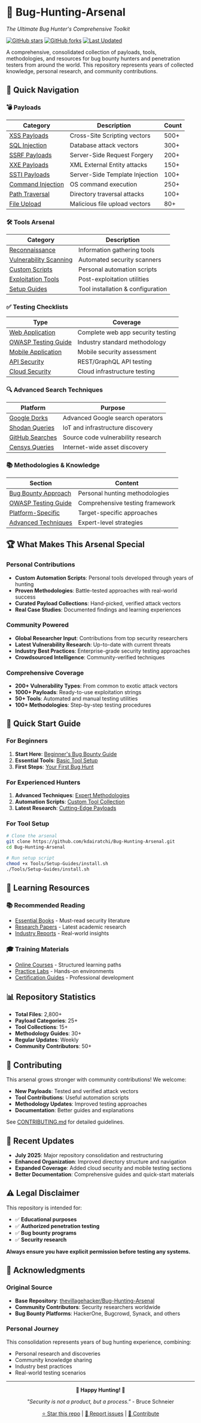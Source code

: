 # 🏹 Bug-Hunting-Arsenal 
*The Ultimate Bug Hunter's Comprehensive Toolkit*

[![GitHub stars](https://img.shields.io/github/stars/kdairatchi/Bug-Hunting-Arsenal?style=social)](https://github.com/kdairatchi/Bug-Hunting-Arsenal/stargazers)
[![GitHub forks](https://img.shields.io/github/forks/kdairatchi/Bug-Hunting-Arsenal?style=social)](https://github.com/kdairatchi/Bug-Hunting-Arsenal/network/members)
[![Last Updated](https://img.shields.io/github/last-commit/kdairatchi/Bug-Hunting-Arsenal)](https://github.com/kdairatchi/Bug-Hunting-Arsenal/commits/main)

A comprehensive, consolidated collection of payloads, tools, methodologies, and resources for bug bounty hunters and penetration testers from around the world. This repository represents years of collected knowledge, personal research, and community contributions.

## 🎯 Quick Navigation

### 💣 Payloads
| Category | Description | Count |
|----------|-------------|-------|
| [XSS Payloads](./XSS-payloads/) | Cross-Site Scripting vectors | 500+ |
| [SQL Injection](./SQL-Payloads/) | Database attack vectors | 300+ |
| [SSRF Payloads](./SSRF-Payloads/) | Server-Side Request Forgery | 200+ |
| [XXE Payloads](./XXE-payloads/) | XML External Entity attacks | 150+ |
| [SSTI Payloads](./SSTI-Payloads/) | Server-Side Template Injection | 100+ |
| [Command Injection](./Payloads/Command-Injection/) | OS command execution | 250+ |
| [Path Traversal](./Payloads/Path-Traversal/) | Directory traversal attacks | 100+ |
| [File Upload](./Payloads/File-Upload/) | Malicious file upload vectors | 80+ |

### 🛠️ Tools Arsenal
| Category | Description |
|----------|-------------|
| [Reconnaissance](./Tools/Reconnaissance/) | Information gathering tools |
| [Vulnerability Scanning](./Tools/Vulnerability-Scanning/) | Automated security scanners |
| [Custom Scripts](./Tools/Custom-Tools/) | Personal automation scripts |
| [Exploitation Tools](./Tools/Exploitation/) | Post-exploitation utilities |
| [Setup Guides](./Tools/Setup-Guides/) | Tool installation & configuration |

### ✅ Testing Checklists
| Type | Coverage |
|------|----------|
| [Web Application](./Checklist/) | Complete web app security testing |
| [OWASP Testing Guide](./Checklist/OWASP/) | Industry standard methodology |
| [Mobile Application](./Checklist/Mobile-Advanced/) | Mobile security assessment |
| [API Security](./Checklist/API-Testing/) | REST/GraphQL API testing |
| [Cloud Security](./Checklist/Cloud-Security/) | Cloud infrastructure testing |

### 🔍 Advanced Search Techniques
| Platform | Purpose |
|----------|---------|
| [Google Dorks](./Dorks/) | Advanced Google search operators |
| [Shodan Queries](./Dorks/Shodan-dorks/) | IoT and infrastructure discovery |
| [GitHub Searches](./Dorks/GitHub-dorks/) | Source code vulnerability research |
| [Censys Queries](./Dorks/Censys-dorks/) | Internet-wide asset discovery |

### 📚 Methodologies & Knowledge
| Section | Content |
|---------|---------|
| [Bug Bounty Approach](./Methodologies/Bug-Bounty-Approach/) | Personal hunting methodologies |
| [OWASP Testing Guide](./Methodologies/OWASP-Testing-Guide/) | Comprehensive testing framework |
| [Platform-Specific](./Methodologies/Platform-Specific/) | Target-specific approaches |
| [Advanced Techniques](./Methodologies/Advanced-Techniques/) | Expert-level strategies |

## 🏆 What Makes This Arsenal Special

### Personal Contributions
- **Custom Automation Scripts**: Personal tools developed through years of hunting
- **Proven Methodologies**: Battle-tested approaches with real-world success
- **Curated Payload Collections**: Hand-picked, verified attack vectors
- **Real Case Studies**: Documented findings and learning experiences

### Community Powered
- **Global Researcher Input**: Contributions from top security researchers
- **Latest Vulnerability Research**: Up-to-date with current threats
- **Industry Best Practices**: Enterprise-grade security testing approaches
- **Crowdsourced Intelligence**: Community-verified techniques

### Comprehensive Coverage
- **200+ Vulnerability Types**: From common to exotic attack vectors
- **1000+ Payloads**: Ready-to-use exploitation strings
- **50+ Tools**: Automated and manual testing utilities
- **100+ Methodologies**: Step-by-step testing procedures

## 🚀 Quick Start Guide

### For Beginners
1. **Start Here**: [Beginner's Bug Bounty Guide](./Methodologies/Bug-Bounty-Approach/beginner-guide.md)
2. **Essential Tools**: [Basic Tool Setup](./Tools/Setup-Guides/essential-tools.md)
3. **First Steps**: [Your First Bug Hunt](./Write-ups/Learning-Cases/first-hunt.md)

### For Experienced Hunters
1. **Advanced Techniques**: [Expert Methodologies](./Methodologies/Advanced-Techniques/)
2. **Automation Scripts**: [Custom Tool Collection](./Tools/Automation-Scripts/)
3. **Latest Research**: [Cutting-Edge Payloads](./Write-ups/CVE-Analysis/)

### For Tool Setup
```bash
# Clone the arsenal
git clone https://github.com/kdairatchi/Bug-Hunting-Arsenal.git
cd Bug-Hunting-Arsenal

# Run setup script
chmod +x Tools/Setup-Guides/install.sh
./Tools/Setup-Guides/install.sh
```

## 📖 Learning Resources

### 📚 Recommended Reading
- [Essential Books](./Resources/Books/) - Must-read security literature
- [Research Papers](./Resources/Conferences/) - Latest academic research
- [Industry Reports](./Resources/Blogs/) - Real-world insights

### 🎓 Training Materials
- [Online Courses](./Resources/Courses/) - Structured learning paths
- [Practice Labs](./Resources/Communities/) - Hands-on environments
- [Certification Guides](./Resources/Communities/) - Professional development

## 📊 Repository Statistics

- **Total Files**: 2,800+
- **Payload Categories**: 25+
- **Tool Collections**: 15+
- **Methodology Guides**: 30+
- **Regular Updates**: Weekly
- **Community Contributors**: 50+

## 🤝 Contributing

This arsenal grows stronger with community contributions! We welcome:

- **New Payloads**: Tested and verified attack vectors
- **Tool Contributions**: Useful automation scripts
- **Methodology Updates**: Improved testing approaches
- **Documentation**: Better guides and explanations

See [CONTRIBUTING.md](./CONTRIBUTING.md) for detailed guidelines.

## 🔄 Recent Updates

- **July 2025**: Major repository consolidation and restructuring
- **Enhanced Organization**: Improved directory structure and navigation
- **Expanded Coverage**: Added cloud security and mobile testing sections
- **Better Documentation**: Comprehensive guides and quick-start materials

## ⚠️ Legal Disclaimer

This repository is intended for:
- ✅ **Educational purposes**
- ✅ **Authorized penetration testing**
- ✅ **Bug bounty programs**
- ✅ **Security research**

**Always ensure you have explicit permission before testing any systems.**

## 🙏 Acknowledgments

### Original Source
- **Base Repository**: [thevillagehacker/Bug-Hunting-Arsenal](https://github.com/thevillagehacker/Bug-Hunting-Arsenal)
- **Community Contributors**: Security researchers worldwide
- **Bug Bounty Platforms**: HackerOne, Bugcrowd, Synack, and others

### Personal Journey
This consolidation represents years of bug hunting experience, combining:
- Personal research and discoveries
- Community knowledge sharing
- Industry best practices
- Real-world testing scenarios

---

<div align="center">

**🎯 Happy Hunting! 🐛**

*"Security is not a product, but a process."* - Bruce Schneier

[⭐ Star this repo](https://github.com/kdairatchi/Bug-Hunting-Arsenal) | [🐛 Report issues](https://github.com/kdairatchi/Bug-Hunting-Arsenal/issues) | [🤝 Contribute](./CONTRIBUTING.md)

</div>

